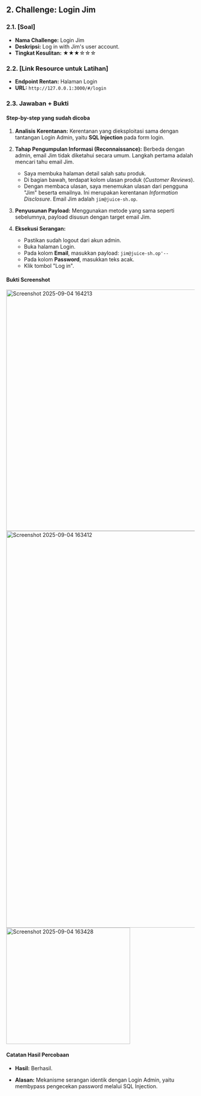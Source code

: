 ## 2. Challenge: Login Jim

### 2.1. [Soal]

-   **Nama Challenge:** Login Jim
-   **Deskripsi:** Log in with Jim's user account.
-   **Tingkat Kesulitan:** ★★★☆☆☆

### 2.2. [Link Resource untuk Latihan]

-   **Endpoint Rentan:** Halaman Login
-   **URL:** `http://127.0.0.1:3000/#/login`

### 2.3. Jawaban + Bukti

#### Step-by-step yang sudah dicoba

1.  **Analisis Kerentanan:** Kerentanan yang dieksploitasi sama dengan tantangan Login Admin, yaitu **SQL Injection** pada form login.

2.  **Tahap Pengumpulan Informasi (Reconnaissance):** Berbeda dengan admin, email Jim tidak diketahui secara umum. Langkah pertama adalah mencari tahu email Jim.
    -   Saya membuka halaman detail salah satu produk.
    -   Di bagian bawah, terdapat kolom ulasan produk (*Customer Reviews*).
    -   Dengan membaca ulasan, saya menemukan ulasan dari pengguna "Jim" beserta emailnya. Ini merupakan kerentanan *Information Disclosure*. Email Jim adalah `jim@juice-sh.op`.

3.  **Penyusunan Payload:** Menggunakan metode yang sama seperti sebelumnya, payload disusun dengan target email Jim.

4.  **Eksekusi Serangan:**
    -   Pastikan sudah logout dari akun admin.
    -   Buka halaman Login.
    -   Pada kolom **Email**, masukkan payload: `jim@juice-sh.op'--`
    -   Pada kolom **Password**, masukkan teks acak.
    -   Klik tombol "Log in".

#### Bukti Screenshot

<img width="720" height="643" alt="Screenshot 2025-09-04 164213" src="https://github.com/user-attachments/assets/76488213-b95b-4b30-9045-2c429877db41" />

<img width="1899" height="1057" alt="Screenshot 2025-09-04 163412" src="https://github.com/user-attachments/assets/a7834015-2be7-4073-a74b-0954d95e924b" />

<img width="331" height="310" alt="Screenshot 2025-09-04 163428" src="https://github.com/user-attachments/assets/d682d24e-6cf1-43f7-8433-ad403a20ae33" />


#### Catatan Hasil Percobaan

-   **Hasil:** Berhasil.

-   **Alasan:** Mekanisme serangan identik dengan Login Admin, yaitu membypass pengecekan password melalui SQL Injection.
